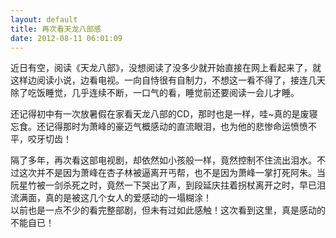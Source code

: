 ```yaml
---
layout: default
title: 再次看天龙八部感
date: 2012-08-11 06:01:09
---
```


近日有空，阅读《天龙八部》，没想阅读了没多少就开始直接在网上看起来了，就这样边阅读小说，边看电视。一向自恃很有自制力，不想这一看不得了，接连几天除了吃饭睡觉，几乎连续不断，一口气的看，睡觉前还要阅读一会儿才睡。

还记得初中有一次放暑假在家看天龙八部的CD，那时也是一样，哇~真的是废寝忘食。还记得那时为萧峰的豪迈气概感动的直流眼泪，也为他的悲惨命运愤愤不平，咬牙切齿！

隔了多年，再次看这部电视剧，却依然如小孩般一样，竟然控制不住流出泪水。不过这次并不是因为萧峰在杏子林被逼离开丐帮，也不是因为萧峰一掌打死阿朱。当阮星竹被一剑杀死之时，竟然一下哭出了声，到段延庆拄着拐杖离开之时，早已泪流满面，真的是被这几个女人的爱感动的一塌糊涂！     
以前也是一点不少的看完整部剧，但未有过如此感触！这次看到这里，真是感动的不能自已！